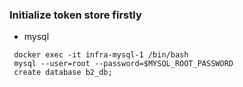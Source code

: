 ### Initialize token store firstly

- mysql
```
 docker exec -it infra-mysql-1 /bin/bash
 mysql --user=root --password=$MYSQL_ROOT_PASSWORD
 create database b2_db;
```
